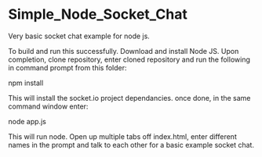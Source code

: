 # Simple_Node_Socket_Chat
Very basic socket chat example for node js.

To build and run this successfully. Download and install Node JS. Upon completion, clone repository, enter cloned repository and run the following in command prompt from this folder:

npm install

This will install the socket.io project dependancies. once done, in the same command window enter:

node app.js

This will run node. Open up multiple tabs off index.html, enter different names in the prompt and talk to each other for a basic example socket chat.
